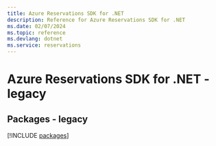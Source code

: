 ```yaml
---
title: Azure Reservations SDK for .NET
description: Reference for Azure Reservations SDK for .NET
ms.date: 02/07/2024
ms.topic: reference
ms.devlang: dotnet
ms.service: reservations
---
```

# Azure Reservations SDK for .NET - legacy
## Packages - legacy
[!INCLUDE [packages](reservations-index.md)]